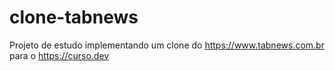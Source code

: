 # clone-tabnews

Projeto de estudo implementando um clone do https://www.tabnews.com.br para o https://curso.dev
